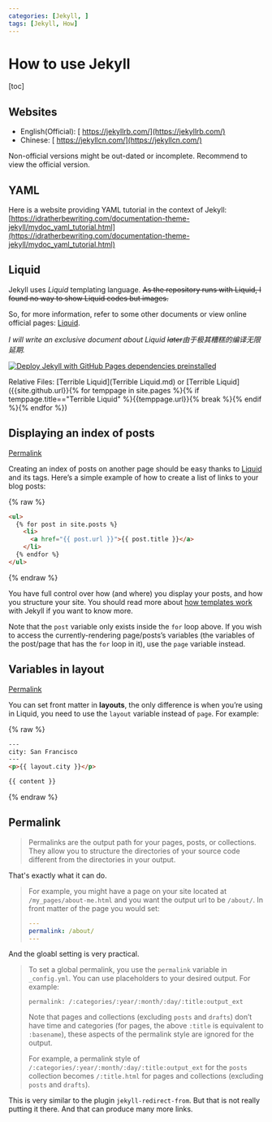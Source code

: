 ```yaml
---
categories: [Jekyll, ]
tags: [Jekyll, How]
---
```


# How to use Jekyll

[toc]

## Websites

- English(Official): [ https://jekyllrb.com/](https://jekyllrb.com/)
- Chinese: [ https://jekyllcn.com/](https://jekyllcn.com/)

Non-official versions might be out-dated or incomplete. Recommend to view the official version.

## YAML

Here is a website providing YAML tutorial in the context of Jekyll: [https://idratherbewriting.com/documentation-theme-jekyll/mydoc_yaml_tutorial.html](https://idratherbewriting.com/documentation-theme-jekyll/mydoc_yaml_tutorial.html)



## Liquid

Jekyll uses *Liquid* templating language. <del>As the repository runs with Liquid, I found no way to show Liquid codes but images.</del>

So, for more information, refer to some other documents or view online official pages: [Liquid](https://shopify.github.io/liquid/).

*I will write an exclusive document about Liquid <del>later</del>由于极其糟糕的编译无限延期.*

[![Deploy Jekyll with GitHub Pages dependencies preinstalled](https://github.com/LiuJiewenTT/MyDoc_A/actions/workflows/jekyll-gh-pages.yml/badge.svg)](https://github.com/LiuJiewenTT/MyDoc_A/actions/workflows/jekyll-gh-pages.yml)

Relative Files: [Terrible Liquid](Terrible Liquid.md) or [Terrible Liquid]({{site.github.url}}{% for temppage in site.pages %}{% if temppage.title=="Terrible Liquid" %}{{temppage.url}}{% break %}{% endif %}{% endfor %})

## Displaying an index of posts

[Permalink](https://jekyllrb.com/docs/posts/#displaying-an-index-of-posts)

Creating an index of posts on another page should be easy thanks to [Liquid](https://shopify.github.io/liquid/) and its tags. Here’s a simple example of how to create a list of links to your blog posts:

{% raw %}

```html
<ul>
  {% for post in site.posts %}
    <li>
      <a href="{{ post.url }}">{{ post.title }}</a>
    </li>
  {% endfor %}
</ul>
```
{% endraw %}

You have full control over how (and where) you display your posts, and how you structure your site. You should read more about [how templates work](https://jekyllrb.com/docs/templates/) with Jekyll if you want to know more.

Note that the `post` variable only exists inside the `for` loop above. If you wish to access the currently-rendering page/posts’s variables (the variables of the post/page that has the `for` loop in it), use the `page` variable instead.



## Variables in layout

[Permalink](https://jekyllrb.com/docs/layouts/#variables)

You can set front matter in **layouts**, the only difference is when you’re using in Liquid, you need to use the `layout` variable instead of `page`. For example:

{% raw %}

```html
---
city: San Francisco
---
<p>{{ layout.city }}</p>

{{ content }}
```

{% endraw %}



## Permalink

> Permalinks are the output path for your pages, posts, or collections. They allow you to structure the directories of your source code different from the directories in your output.

That's exactly what it can do.

> For example, you might have a page on your site located at `/my_pages/about-me.html` and you want the output url to be `/about/`. In front matter of the page you would set:
>
> ```yaml
> ---
> permalink: /about/
> ---
> ```

And the gloabl setting is very practical.

> To set a global permalink, you use the `permalink` variable in `_config.yml`. You can use placeholders to your desired output. For example:
>
> ```
> permalink: /:categories/:year/:month/:day/:title:output_ext
> ```
>
> Note that pages and collections (excluding `posts` and `drafts`) don’t have time and categories (for pages, the above `:title` is equivalent to `:basename`), these aspects of the permalink style are ignored for the output.
>
> For example, a permalink style of `/:categories/:year/:month/:day/:title:output_ext` for the `posts` collection becomes `/:title.html` for pages and collections (excluding `posts` and `drafts`).

This is very similar to the plugin `jekyll-redirect-from`. But that is not really putting it there. And that can produce many more links.

